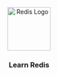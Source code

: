 <div align="center">
  <a href="https://www.udemy.com/course/redis-the-complete-developers-guide-korean/" target="blank">
    <img src="https://upload.wikimedia.org/wikipedia/commons/thumb/6/64/Logo-redis.svg/1200px-Logo-redis.svg.png" width="100" alt="Redis Logo" />
  </a>
  <h3>Learn Redis</h3>
  
</div>
